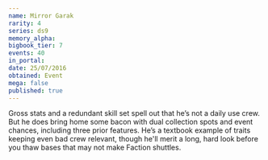 ```yaml
---
name: Mirror Garak
rarity: 4
series: ds9
memory_alpha:
bigbook_tier: 7
events: 40
in_portal:
date: 25/07/2016
obtained: Event
mega: false
published: true
---
```


Gross stats and a redundant skill set spell out that he’s not a daily use crew. But he does bring home some bacon with dual collection spots and event chances, including three prior features. He’s a textbook example of traits keeping even bad crew relevant, though he'll merit a long, hard look before you thaw bases that may not make Faction shuttles.
